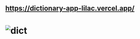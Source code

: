 ## https://dictionary-app-lilac.vercel.app/
# ![dict](https://github.com/saurabhsngh5484/dictionary-app/assets/86177535/03cf6468-9bc2-4265-81ee-24e985515518)
